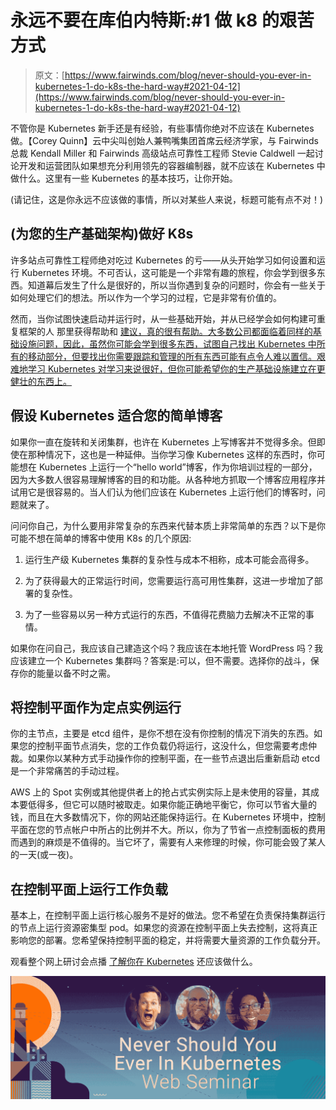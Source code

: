 # 永远不要在库伯内特斯:#1 做 k8 的艰苦方式

> 原文：[https://www.fairwinds.com/blog/never-should-you-ever-in-kubernetes-1-do-k8s-the-hard-way#2021-04-12](https://www.fairwinds.com/blog/never-should-you-ever-in-kubernetes-1-do-k8s-the-hard-way#2021-04-12)

 不管你是 Kubernetes 新手还是有经验，有些事情你绝对不应该在 Kubernetes 做。[](https://twitter.com/QuinnyPig)【Corey Quinn】云中尖叫创始人兼鸭嘴集团首席云经济学家，与 Fairwinds 总裁 Kendall Miller 和 Fairwinds 高级站点可靠性工程师 Stevie Caldwell 一起讨论开发和运营团队如果想充分利用领先的容器编制器，就不应该在 Kubernetes 中做什么。这里有一些 Kubernetes 的基本技巧，让你开始。

(请记住，这是你永远不应该做的事情，所以对某些人来说，标题可能有点不对！)

## (为您的生产基础架构)做好 K8s

许多站点可靠性工程师绝对吃过 Kubernetes 的亏——从头开始学习如何设置和运行 Kubernetes 环境。不可否认，这可能是一个非常有趣的旅程，你会学到很多东西。知道幕后发生了什么是很好的，所以当你遇到复杂的问题时，你会有一些关于如何处理它们的想法。所以作为一个学习的过程，它是非常有价值的。

然而，当你试图快速启动并运行时，从一些基础开始，并从已经学会如何构建可重复框架的人 那里获得帮助和 [建议，真的很有帮助。大多数公司都面临着同样的基础设施问题，因此，虽然你可能会学到很多东西，试图自己找出 Kubernetes 中所有的移动部分，但要找出你需要跟踪和管理的所有东西可能有点令人难以置信。艰难地学习 Kubernetes 对学习来说很好，但你可能希望你的生产基础设施建立在更健壮的东西上。](https://www.fairwinds.com/clusterops)

## 假设 Kubernetes 适合您的简单博客

如果你一直在旋转和关闭集群，也许在 Kubernetes 上写博客并不觉得多余。但即使在那种情况下，这也是一种延伸。当你学习像 Kubernetes 这样的东西时，你可能想在 Kubernetes 上运行一个“hello world”博客，作为你培训过程的一部分，因为大多数人很容易理解博客的目的和功能。从各种地方抓取一个博客应用程序并试用它是很容易的。当人们认为他们应该在 Kubernetes 上运行他们的博客时，问题就来了。

问问你自己，为什么要用非常复杂的东西来代替本质上非常简单的东西？以下是你可能不想在简单的博客中使用 K8s 的几个原因:

1.  运行生产级 Kubernetes 集群的复杂性与成本不相称，成本可能会高得多。

2.  为了获得最大的正常运行时间，您需要运行高可用性集群，这进一步增加了部署的复杂性。

3.  为了一些容易以另一种方式运行的东西，不值得花费脑力去解决不正常的事情。

如果你在问自己，我应该自己建造这个吗？我应该在本地托管 WordPress 吗？我应该建立一个 Kubernetes 集群吗？答案是:可以，但不需要。选择你的战斗，保存你的能量以备不时之需。

## 将控制平面作为定点实例运行

你的主节点，主要是 etcd 组件，是你不想在没有你控制的情况下消失的东西。如果您的控制平面节点消失，您的工作负载仍将运行，这没什么，但您需要考虑仲裁。如果你以某种方式手动操作你的控制平面，在一些节点退出后重新启动 etcd 是一个非常痛苦的手动过程。

AWS 上的 Spot 实例或其他提供者上的抢占式实例实际上是未使用的容量，其成本要低得多，但它可以随时被取走。如果你能正确地平衡它，你可以节省大量的钱，而且在大多数情况下，你的网站还能保持运行。在 Kubernetes 环境中，控制平面在您的节点帐户中所占的比例并不大。所以，你为了节省一点控制面板的费用而遇到的麻烦是不值得的。当它坏了，需要有人来修理的时候，你可能会毁了某人的一天(或一夜)。

## 在控制平面上运行工作负载

基本上，在控制平面上运行核心服务不是好的做法。您不希望在负责保持集群运行的节点上运行资源密集型 pod。如果您的资源在控制平面上失去控制，这将真正影响您的部署。您希望保持控制平面的稳定，并将需要大量资源的工作负载分开。

观看整个网上研讨会点播 [了解你在 Kubernetes](https://www.fairwinds.com/never) 还应该做什么。

[![Never Should You Ever in Kubernetes](img/257f64e9f957e014bd33223364c91406.png)](https://cta-redirect.hubspot.com/cta/redirect/2184645/3cf32ad5-63de-4c49-92fb-1b13a93ade0b)